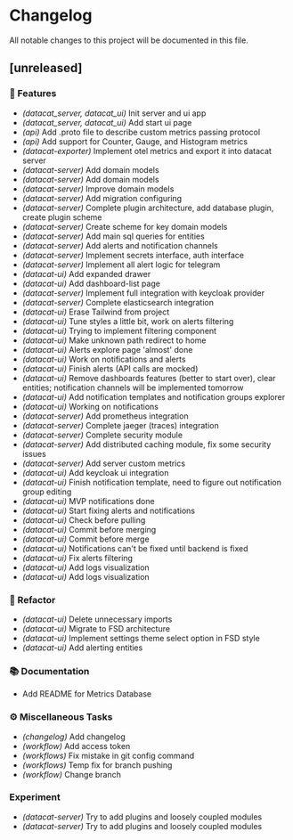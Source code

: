 # Changelog

All notable changes to this project will be documented in this file.

## [unreleased]

### 🚀 Features

- *(datacat_server, datacat_ui)* Init server and ui app
- *(datacat_server, datacat_ui)* Add start ui page
- *(api)* Add .proto file to describe custom metrics passing protocol
- *(api)* Add support for Counter, Gauge, and Histogram metrics
- *(datacat-exporter)* Implement otel metrics and export it into datacat server
- *(datacat-server)* Add domain models
- *(datacat-server)* Add domain models
- *(datacat-server)* Improve domain models
- *(datacat-server)* Add migration configuring
- *(datacat-server)* Complete plugin architecture, add database plugin, create plugin scheme
- *(datacat-server)* Create scheme for key domain models
- *(datacat-server)* Add main sql queries for entities
- *(datacat-server)* Add alerts and notification channels
- *(datacat-server)* Implement secrets interface, auth interface
- *(datacat-server)* Implement all alert logic for telegram
- *(datacat-ui)* Add expanded drawer
- *(datacat-ui)* Add dashboard-list page
- *(datacat-server)* Implement full integration with keycloak provider
- *(datacat-server)* Complete elasticsearch integration
- *(datacat-ui)* Erase Tailwind from project
- *(datacat-ui)* Tune styles a little bit, work on alerts filtering
- *(datacat-ui)* Trying to implement filtering component
- *(datacat-ui)* Make unknown path redirect to home
- *(datacat-ui)* Alerts explore page 'almost' done
- *(datacat-ui)* Work on notifications and alerts
- *(datacat-ui)* Finish alerts (API calls are mocked)
- *(datacat-ui)* Remove dashboards features (better to start over), clear entities; notification channels will be implemented tomorrow
- *(datacat-ui)* Add notification templates and notification groups explorer
- *(datacat-ui)* Working on notifications
- *(datacat-server)* Add prometheus integration
- *(datacat-server)* Complete jaeger (traces) integration
- *(datacat-server)* Complete security module
- *(datacat-server)* Add distributed caching module, fix some security issues
- *(datacat-server)* Add server custom metrics
- *(datacat-ui)* Add keycloak ui integration
- *(datacat-ui)* Finish notification template, need to figure out notification group editing
- *(datacat-ui)* MVP notifications done
- *(datacat-ui)* Start fixing alerts and notifications
- *(datacat-ui)* Check before pulling
- *(datacat-ui)* Commit before merging
- *(datacat-ui)* Commit before merge
- *(datacat-ui)* Notifications can't be fixed until backend is fixed
- *(datacat-ui)* Fix alerts filtering
- *(datacat-ui)* Add logs visualization
- *(datacat-ui)* Add logs visualization

### 🚜 Refactor

- *(datacat-ui)* Delete unnecessary imports
- *(datacat-ui)* Migrate to FSD architecture
- *(datacat-ui)* Implement settings theme select option in FSD style
- *(datacat-ui)* Add alerting entities

### 📚 Documentation

- Add README for Metrics Database

### ⚙️ Miscellaneous Tasks

- *(changelog)* Add changelog
- *(workflow)* Add access token
- *(workflows)* Fix mistake in git config command
- *(workflows)* Temp fix for branch pushing
- *(workflow)* Change branch

### Experiment

- *(datacat-server)* Try to add plugins and loosely coupled modules
- *(datacat-server)* Try to add plugins and loosely coupled modules

<!-- generated by git-cliff -->
